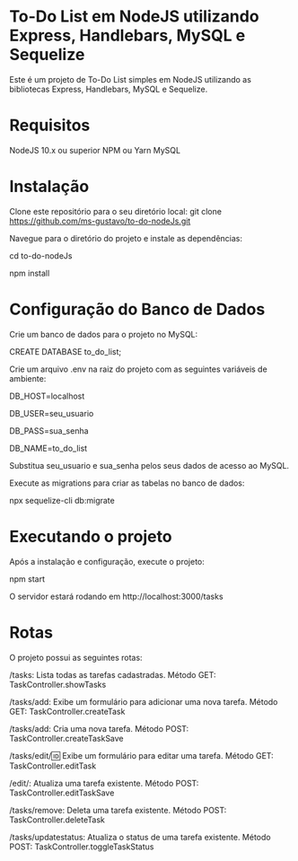 # To-Do List em NodeJS utilizando Express, Handlebars, MySQL e Sequelize

Este é um projeto de To-Do List simples em NodeJS utilizando as bibliotecas Express, Handlebars, MySQL e Sequelize.

# Requisitos
NodeJS 10.x ou superior
NPM ou Yarn
MySQL


# Instalação
Clone este repositório para o seu diretório local:
git clone https://github.com/ms-gustavo/to-do-nodeJs.git


Navegue para o diretório do projeto e instale as dependências:

cd to-do-nodeJs


npm install


# Configuração do Banco de Dados
Crie um banco de dados para o projeto no MySQL:

CREATE DATABASE to_do_list;


Crie um arquivo .env na raiz do projeto com as seguintes variáveis de ambiente:

DB_HOST=localhost


DB_USER=seu_usuario


DB_PASS=sua_senha


DB_NAME=to_do_list


Substitua seu_usuario e sua_senha pelos seus dados de acesso ao MySQL.


Execute as migrations para criar as tabelas no banco de dados:


npx sequelize-cli db:migrate


# Executando o projeto
Após a instalação e configuração, execute o projeto:


npm start

O servidor estará rodando em http://localhost:3000/tasks

# Rotas
O projeto possui as seguintes rotas:

/tasks: Lista todas as tarefas cadastradas. Método GET: TaskController.showTasks


/tasks/add: Exibe um formulário para adicionar uma nova tarefa. Método GET: TaskController.createTask


/tasks/add: Cria uma nova tarefa. Método POST: TaskController.createTaskSave


/tasks/edit/:id: Exibe um formulário para editar uma tarefa. Método GET: TaskController.editTask


/edit/: Atualiza uma tarefa existente. Método POST: TaskController.editTaskSave


/tasks/remove: Deleta uma tarefa existente. Método POST: TaskController.deleteTask


/tasks/updatestatus: Atualiza o status de uma tarefa existente. Método POST: TaskController.toggleTaskStatus
